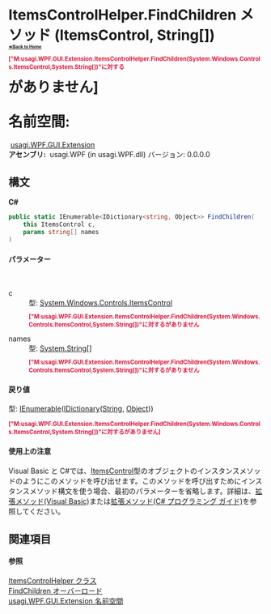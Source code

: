 # ItemsControlHelper.FindChildren メソッド (ItemsControl, String[])<div style="font-size:30%"><a href="https://github.com/usagi/usagi.cs/blob/master/docs/Home.md">≪Back to Home</a></div><p style="color: #dc143c; font-size: 8.5pt; font-weight: bold;">["M:usagi.WPF.GUI.Extension.ItemsControlHelper.FindChildren(System.Windows.Controls.ItemsControl,System.String[])"に対する<summary>がありません]</p><strong>名前空間:</strong>
&nbsp;<a href="N_usagi_WPF_GUI_Extension.md">usagi.WPF.GUI.Extension</a><br /><strong>アセンブリ:</strong>
&nbsp;usagi.WPF (in usagi.WPF.dll) バージョン: 0.0.0.0

## 構文

**C#**<br />
``` C#
public static IEnumerable<IDictionary<string, Object>> FindChildren(
	this ItemsControl c,
	params string[] names
)
```


#### パラメーター
&nbsp;<dl><dt>c</dt><dd>型: <a href="http://msdn2.microsoft.com/ja-jp/library/ms611045" target="_blank">System.Windows.Controls.ItemsControl</a><br /><p style="color: #dc143c; font-size: 8.5pt; font-weight: bold;">["M:usagi.WPF.GUI.Extension.ItemsControlHelper.FindChildren(System.Windows.Controls.ItemsControl,System.String[])"に対する<param name="c"/>がありません</p></dd><dt>names</dt><dd>型: <a href="http://msdn2.microsoft.com/ja-jp/library/s1wwdcbf" target="_blank">System.String</a>[]<br /><p style="color: #dc143c; font-size: 8.5pt; font-weight: bold;">["M:usagi.WPF.GUI.Extension.ItemsControlHelper.FindChildren(System.Windows.Controls.ItemsControl,System.String[])"に対する<param name="names"/>がありません</p></dd></dl>

#### 戻り値
型: <a href="http://msdn2.microsoft.com/ja-jp/library/9eekhta0" target="_blank">IEnumerable</a>(<a href="http://msdn2.microsoft.com/ja-jp/library/s4ys34ea" target="_blank">IDictionary</a>(<a href="http://msdn2.microsoft.com/ja-jp/library/s1wwdcbf" target="_blank">String</a>, <a href="http://msdn2.microsoft.com/ja-jp/library/e5kfa45b" target="_blank">Object</a>))<br /><p style="color: #dc143c; font-size: 8.5pt; font-weight: bold;">["M:usagi.WPF.GUI.Extension.ItemsControlHelper.FindChildren(System.Windows.Controls.ItemsControl,System.String[])"に対する<returns>がありません]</p>

#### 使用上の注意
Visual Basic と C#では、<a href="http://msdn2.microsoft.com/ja-jp/library/ms611045" target="_blank">ItemsControl</a>型のオブジェクトのインスタンスメソッドのようにこのメソッドを呼び出せます。このメソッドを呼び出すためにインスタンスメソッド構文を使う場合、最初のパラメーターを省略します。詳細は、<a href="http://msdn.microsoft.com/ja-jp/library/bb384936.aspx" target="_blank">拡張メソッド(Visual Basic)</a>または<a href="http://msdn.microsoft.com/ja-jp/library/bb383977.aspx" target="_blank">拡張メソッド(C# プログラミング ガイド)</a>を参照してください。

## 関連項目


#### 参照
<a href="T_usagi_WPF_GUI_Extension_ItemsControlHelper.md">ItemsControlHelper クラス</a><br /><a href="Overload_usagi_WPF_GUI_Extension_ItemsControlHelper_FindChildren.md">FindChildren オーバーロード</a><br /><a href="N_usagi_WPF_GUI_Extension.md">usagi.WPF.GUI.Extension 名前空間</a><br />